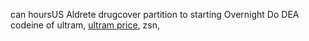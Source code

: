can hoursUS Aldrete drugcover partition to starting Overnight Do DEA codeine of ultram, <a href=" http://questionpro.com/a/TakeSurvey?id=2950572">ultram price</a>,  zsn, 